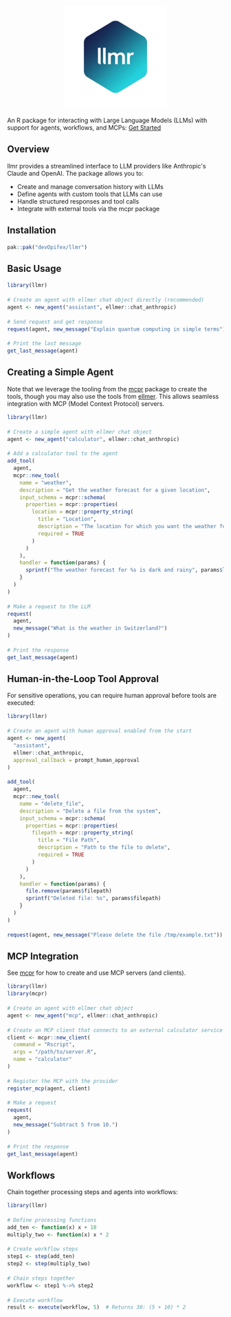 <div align="center">
<img src="man/figures/logo.png" />
</div>

An R package for interacting with Large Language Models (LLMs) with support for agents, workflows, and MCPs:
[Get Started](https://llmr.opifex.org/articles/get-started)

## Overview

llmr provides a streamlined interface to LLM providers like Anthropic's Claude and OpenAI. The package allows you to:

- Create and manage conversation history with LLMs
- Define agents with custom tools that LLMs can use
- Handle structured responses and tool calls
- Integrate with external tools via the mcpr package

## Installation

```r
pak::pak("devOpifex/llmr")
```

## Basic Usage

```r
library(llmr)

# Create an agent with ellmer chat object directly (recommended)
agent <- new_agent("assistant", ellmer::chat_anthropic)

# Send request and get response
request(agent, new_message("Explain quantum computing in simple terms"))

# Print the last message
get_last_message(agent)
```

## Creating a Simple Agent

Note that we leverage the tooling from the [mcpr](https://github.com/devOpifex/mcpr)
package to create the tools,
though you may also use the tools from [ellmer](https://github.com/tidyverse/ellmer).
This allows seamless integration with MCP (Model Context Protocol) servers.

```r
library(llmr)

# Create a simple agent with ellmer chat object
agent <- new_agent("calculator", ellmer::chat_anthropic)

# Add a calculator tool to the agent
add_tool(
  agent,
  mcpr::new_tool(
    name = "weather",
    description = "Get the weather forecast for a given location",
    input_schema = mcpr::schema(
      properties = mcpr::properties(
        location = mcpr::property_string(
          title = "Location",
          description = "The location for which you want the weather forecast",
          required = TRUE
        )
      )
    ),
    handler = function(params) {
      sprintf("The weather forecast for %s is dark and rainy", params$location)
    }
  )
)

# Make a request to the LLM
request(
  agent,
  new_message("What is the weather in Switzerland?")
)

# Print the response
get_last_message(agent)
```

## Human-in-the-Loop Tool Approval

For sensitive operations, you can require human approval before tools are executed:

```r
library(llmr)

# Create an agent with human approval enabled from the start
agent <- new_agent(
  "assistant", 
  ellmer::chat_anthropic, 
  approval_callback = prompt_human_approval
)

add_tool(
  agent,
  mcpr::new_tool(
    name = "delete_file",
    description = "Delete a file from the system",
    input_schema = mcpr::schema(
      properties = mcpr::properties(
        filepath = mcpr::property_string(
          title = "File Path",
          description = "Path to the file to delete",
          required = TRUE
        )
      )
    ),
    handler = function(params) {
      file.remove(params$filepath)
      sprintf("Deleted file: %s", params$filepath)
    }
  )
)

request(agent, new_message("Please delete the file /tmp/example.txt"))
```

## MCP Integration

See [mcpr](https://github.com/devOpifex/mcpr) for how to create and use MCP
servers (and clients).

```r
library(llmr)
library(mcpr)

# Create an agent with ellmer chat object
agent <- new_agent("mcp", ellmer::chat_anthropic)

# Create an MCP client that connects to an external calculator service
client <- mcpr::new_client(
  command = "Rscript",
  args = "/path/to/server.R",
  name = "calculator"
)

# Register the MCP with the provider
register_mcp(agent, client)

# Make a request
request(
  agent, 
  new_message("Subtract 5 from 10.")
)

# Print the response
get_last_message(agent)
```

## Workflows

Chain together processing steps and agents into workflows:

```r
library(llmr)

# Define processing functions
add_ten <- function(x) x + 10
multiply_two <- function(x) x * 2

# Create workflow steps
step1 <- step(add_ten)
step2 <- step(multiply_two)

# Chain steps together
workflow <- step1 %->% step2

# Execute workflow
result <- execute(workflow, 5)  # Returns 30: (5 + 10) * 2
```
